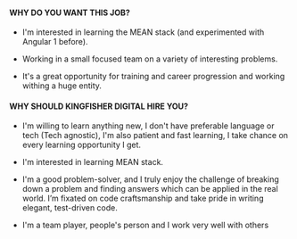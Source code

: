 #### WHY DO YOU WANT THIS JOB?
* I'm interested in learning the MEAN stack (and experimented with Angular 1 before).

* Working in a small focused team on a variety of interesting problems.

* It's a great opportunity for training and career progression and working withing a huge entity.


#### WHY SHOULD KINGFISHER DIGITAL HIRE YOU?

* I'm willing to learn anything new, I don't have preferable language or tech (Tech agnostic), I'm also patient and fast learning, I take chance on every learning opportunity I get.

* I'm interested in learning MEAN stack.

* I'm a good problem-solver, and I truly enjoy the challenge of breaking down a problem and finding answers which can be applied in the real world. I’m fixated on code craftsmanship and take pride in writing elegant, test-driven code.

* I'm a team player, people's person and I work very well with others
